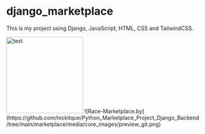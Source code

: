 # django_marketplace

This is my project using Django, JavaScript, HTML, CSS and TailwindCSS.

 <img width="200px" src="media/core_images/preview_git.png" alt="test"/>
![Race-Marketplace.by](https://github.com/nickitque/Python_Marketplace_Project_Django_Backend/tree/main/marketplace/media/core_images/preview_git.png)
